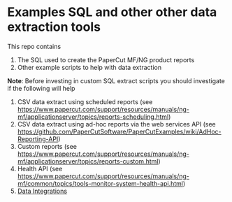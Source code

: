 # Examples SQL and other other data extraction tools

This repo contains

1. The SQL used to create the PaperCut MF/NG product reports
2. Other example scripts to help with data extraction

**Note**: Before investing in custom SQL extract scripts you should investigate if the following will help

1. CSV data extract using scheduled reports (see https://www.papercut.com/support/resources/manuals/ng-mf/applicationserver/topics/reports-scheduling.html)
2. CSV data extract using ad-hoc reports via the web services API (see https://github.com/PaperCutSoftware/PaperCutExamples/wiki/AdHoc-Reporting-API)
3. Custom reports (see https://www.papercut.com/support/resources/manuals/ng-mf/applicationserver/topics/reports-custom.html)
4. Health API (see https://www.papercut.com/support/resources/manuals/ng-mf/common/topics/tools-monitor-system-health-api.html)
5. [Data Integrations](https://www.papercut.com/support/resources/manuals/ng-mf/applicationserver/topics/configure-data-integrations.html)
